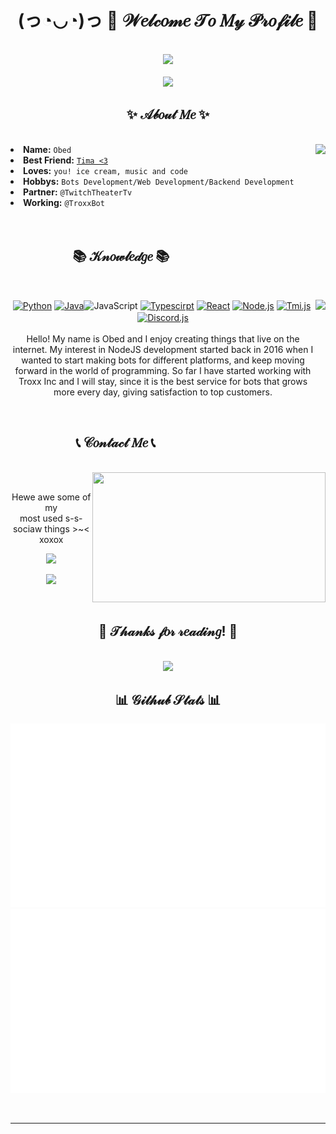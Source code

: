 <body>
<h1 align="center">(っ◔◡◔)っ 💖 𝒲𝑒𝓁𝒸𝑜𝓂𝑒 𝒯𝑜 𝑀𝓎 𝒫𝓇𝑜𝒻𝒾𝓁𝑒 💖</h1>
<br>
<div align="center">
<img src="https://i.imgur.com/Pv8nXhV.gif">
</div>
<br>
<div>
<div align="center">
<a href="https://discord.com/users/741818073765511169"><img src="https://lanyard.cnrad.dev/api/741818073765511169?theme=dark&borderRadius=25px&bg=343942&idleMessage=Probably%20doing%20something%20else..."></a>
</div>
<h2 align="center"> ✨ 𝒜𝒷𝑜𝓊𝓉 𝑀𝑒 ✨ </h2><br>
<img src="https://i.imgur.com/B2xcm3E.gif" align="right">
<li>
<b>Name:</b> <code>Obed</code></li>
<li><b>Best Friend:</b> <code><a href="https://discordapp.com/users/758730890322116609">Tima <3</a></code>
</li> 
<li>
<b>Loves:</b> <code>you! ice cream, music and code</code>
</li>
<li>
<b>Hobbys:</b> <code>Bots Development/Web Development/Backend Development</code>
</li>
<li>
<b>Partner:</b> <code>@TwitchTheaterTv</code>
</li>
<li>
<b>Working:</b> <code>@TroxxBot</code>
</li>
<br>
</div>
<div>
<br>
<h2 align="left">                    📚 𝒦𝓃𝑜𝓌𝓁𝑒𝒹𝑔𝑒 📚</h2>
<br>
<p>
<img src="https://2dtalk.files.wordpress.com/2020/09/kyaru-1.gif" align="right" height="250px">
</div>
<div>
<p align="center">
</a><a href="https://www.python.org" target="_blank"><img align="center" alt="Python" height ="42px" src="https://raw.githubusercontent.com/rahul-jha98/github_readme_icons/main/language_and_tools/square/python/python.svg"></a>
<a href="https://www.java.com" target="_blank"><img align="center" alt="Java" height ="42px" src="https://raw.githubusercontent.com/rahul-jha98/github_readme_icons/main/language_and_tools/square/java/java.svg"></a><img align="center" alt="JavaScript" height ="42px"  src="https://raw.githubusercontent.com/rahul-jha98/github_readme_icons/main/language_and_tools/square/javascript/javascript.svg"> </a>
<a href="https://www.typescriptlang.org/" target="_blank"><img align="center" alt="Typescirpt" height ="42px" src="https://raw.githubusercontent.com/rahul-jha98/github_readme_icons/main/language_and_tools/square/typescript/typescript.svg"></a>
<a href="https://reactjs.org/" target="_blank"> <img align="center" alt="React" height ="42px" src="https://raw.githubusercontent.com/rahul-jha98/github_readme_icons/main/language_and_tools/square/react/react.svg"></a>
<a href="https://nodejs.org" target="_blank"><img align="center" alt="Node.js" height ="42px" src="https://raw.githubusercontent.com/rahul-jha98/github_readme_icons/main/language_and_tools/square/node/node.svg"></a>
<a href="https://tmijs.com" target="_blank"><img align="center" alt="Tmi.js" height ="38px" src="https://avatars.githubusercontent.com/u/17866914?s=60&v=4"></a>&nbsp;
<a href="https://discord.js.org/#/" target="_blank"><img align="center" alt="Discord.js" height ="38px" src="https://kp.gallerycdn.vsassets.io/extensions/kp/discord-js-snippets/0.5.5/1607950111561/Microsoft.VisualStudio.Services.Icons.Default?s=60&v=4"></a><br><br>
Hello! My name is Obed and I enjoy creating things that live on the internet. My interest in NodeJS development started back in 2016 when I wanted to start making bots for different platforms, and keep moving forward in the world of programming. So far I have started working with Troxx Inc and I will stay, since it is the best service for bots that grows more every day, giving satisfaction to top customers.
</p>
<br>
<h2 align="left">                           📞 𝒞𝑜𝓃𝓉𝒶𝒸𝓉 𝑀𝑒 📞</h2>
<br>
<img src="https://c.tenor.com/cIwUAVeI88QAAAAC/princess-connect-re-dive-karyl.gif" align="right" width="373.5px" height="208.5px">
<br>
<p align="center">Hewe awe some of my <br>
most used s-s-sociaw things >~< xoxox</p>
<p align="center"><a href="https://twitch.tv/death_abyss" target="_blank"><img src="https://img.shields.io/badge/death_abyss%20-%239146FF.svg?&style=for-the-badge&logo=Twitch&logoColor=white"/></a></p><p align="center"><a href="https://discordapp.com/users/741818073765511169" target="_blank" ><img src="https://img.shields.io/badge/Obed%20-%237289DA.svg?&style=for-the-badge&logo=discord&logoColor=white"/></a></p>
</div>
<br>
<div>
<h2 align="center">🍦 𝒯𝒽𝒶𝓃𝓀𝓈 𝒻𝑜𝓇 𝓇𝑒𝒶𝒹𝒾𝓃𝑔! 🍦</h2>
<br>
<div align="center">
<img src="https://i.imgur.com/ikWzeNQ.gif">
 
<h2 href='https://github.com/rahul-jha98/github-stats-transparent' align="center">📊 𝒢𝒾𝓉𝒽𝓊𝒷 𝒮𝓉𝒶𝓉𝓈 📊</h2>
 
![Stats Overview](https://raw.githubusercontent.com/xXDeathAbyssXx/github-stats-transparent/output/generated/overview.svg)
![Most Used Languages](https://raw.githubusercontent.com/xXDeathAbyssXx/github-stats-transparent/output/generated/languages.svg)

</a>

<br>
</div>
<hr>
</div>
</div>
</body>
